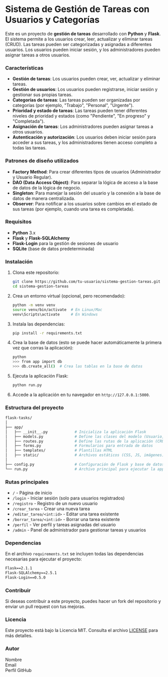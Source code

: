 # Sistema de Gestión de Tareas con Usuarios y Categorías

Este es un proyecto de **gestión de tareas** desarrollado con **Python** y **Flask**. El sistema permite a los usuarios crear, leer, actualizar y eliminar tareas (CRUD). Las tareas pueden ser categorizadas y asignadas a diferentes usuarios. Los usuarios pueden iniciar sesión, y los administradores pueden asignar tareas a otros usuarios.

### Características
- **Gestión de tareas**: Los usuarios pueden crear, ver, actualizar y eliminar tareas.
- **Gestión de usuarios**: Los usuarios pueden registrarse, iniciar sesión y gestionar sus propias tareas.
- **Categorías de tareas**: Las tareas pueden ser organizadas por categorías (por ejemplo, "Trabajo", "Personal", "Urgente").
- **Prioridad y estado de tareas**: Las tareas pueden tener diferentes niveles de prioridad y estados (como "Pendiente", "En progreso" y "Completada").
- **Asignación de tareas**: Los administradores pueden asignar tareas a otros usuarios.
- **Autenticación y autorización**: Los usuarios deben iniciar sesión para acceder a sus tareas, y los administradores tienen acceso completo a todas las tareas.

### Patrones de diseño utilizados
- **Factory Method**: Para crear diferentes tipos de usuarios (Administrador y Usuario Regular).
- **DAO (Data Access Object)**: Para separar la lógica de acceso a la base de datos de la lógica de negocio.
- **Singleton**: Para manejar la sesión del usuario y la conexión a la base de datos de manera centralizada.
- **Observer**: Para notificar a los usuarios sobre cambios en el estado de sus tareas (por ejemplo, cuando una tarea es completada).

### Requisitos
- **Python** 3.x
- **Flask** y **Flask-SQLAlchemy**
- **Flask-Login** para la gestión de sesiones de usuario
- **SQLite** (base de datos predeterminada)

### Instalación

1. Clona este repositorio:

   ```bash
   git clone https://github.com/tu-usuario/sistema-gestion-tareas.git
   cd sistema-gestion-tareas
   ```

2. Crea un entorno virtual (opcional, pero recomendado):

   ```bash
   python -m venv venv
   source venv/bin/activate  # En Linux/Mac
   venv\Scripts\activate     # En Windows
   ```

3. Instala las dependencias:

   ```bash
   pip install -r requirements.txt
   ```

4. Crea la base de datos (esto se puede hacer automáticamente la primera vez que corras la aplicación):

   ```bash
   python
   >>> from app import db
   >>> db.create_all()  # Crea las tablas en la base de datos
   ```

5. Ejecuta la aplicación Flask:

   ```bash
   python run.py
   ```

6. Accede a la aplicación en tu navegador en `http://127.0.0.1:5000`.

### Estructura del proyecto

```bash
flask-tasks/
│
├── app/
│   ├── __init__.py            # Inicializa la aplicación Flask
│   ├── models.py              # Define las clases del modelo (Usuario, Tarea, etc.)
│   ├── routes.py              # Define las rutas de la aplicación (CRUD)
│   ├── forms.py               # Formularios para entrada de datos
│   ├── templates/             # Plantillas HTML
│   ├── static/                # Archivos estáticos (CSS, JS, imágenes)
│
├── config.py                  # Configuración de Flask y base de datos
└── run.py                     # Archivo principal para ejecutar la app
```

### Rutas principales

- `/` - Página de inicio
- `/login` - Iniciar sesión (solo para usuarios registrados)
- `/registro` - Registro de un nuevo usuario
- `/crear_tarea` - Crear una nueva tarea
- `/editar_tarea/<int:id>` - Editar una tarea existente
- `/borrar_tarea/<int:id>` - Borrar una tarea existente
- `/perfil` - Ver perfil y tareas asignadas del usuario
- `/admin` - Panel de administrador para gestionar tareas y usuarios

### Dependencias

En el archivo `requirements.txt` se incluyen todas las dependencias necesarias para ejecutar el proyecto:

```txt
Flask==2.1.1
Flask-SQLAlchemy==2.5.1
Flask-Login==0.5.0
```

### Contribuir

Si deseas contribuir a este proyecto, puedes hacer un fork del repositorio y enviar un pull request con tus mejoras.

### Licencia

Este proyecto está bajo la Licencia MIT. Consulta el archivo [LICENSE](LICENSE) para más detalles.

### Autor

Nombre  
Email  
Perfil GitHub
```
